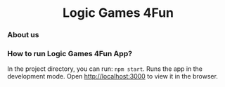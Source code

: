 <h1 align="center"> Logic Games 4Fun </h1>

### About us


### How to run Logic Games 4Fun App?
In the project directory, you can run: `npm start`.
Runs the app in the development mode.
Open [http://localhost:3000](http://localhost:3000) to view it in the browser.
